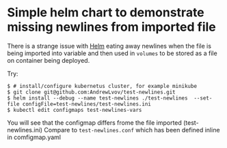 # Simple helm chart to demonstrate missing newlines from imported file

There is a strange issue with [Helm](https://github.com/helm/charts) eating away newlines when the
file is being imported into variable and then used in `volumes` to be stored as a file on container
being deployed.

Try:
```
$ # install/configure kubernetus cluster, for example minikube
$ git clone git@github.com:AndrewLvov/test-newlines.git
$ helm install --debug --name test-newlines ./test-newlines  --set-file configFile=test-newlines/test-newlines.ini
$ kubectl edit configmaps test-newlines-vars 
```

You will see that the configmap differs frome the file imported (test-newlines.ini)
Compare to `test-newlines.conf` which has been defined inline in comfigmap.yaml
